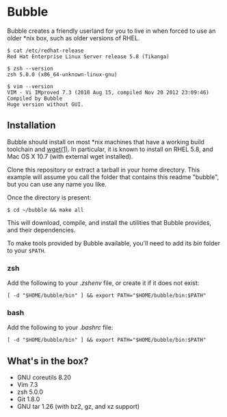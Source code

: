 Bubble
======

Bubble creates a friendly userland for you to live in when forced to use an
older *nix box, such as older versions of RHEL.

    $ cat /etc/redhat-release
    Red Hat Enterprise Linux Server release 5.8 (Tikanga)

    $ zsh --version
    zsh 5.0.0 (x86_64-unknown-linux-gnu)

    $ vim --version
    VIM - Vi IMproved 7.3 (2010 Aug 15, compiled Nov 20 2012 23:09:46)
    Compiled by Bubble
    Huge version without GUI.

Installation
------------

Bubble should install on most *nix machines that have a working build toolchain
and [wget(1)](http://www.gnu.org/software/wget/). In particular, it is known
to install on RHEL 5.8, and Mac OS X 10.7 (with external wget installed).

Clone this repository or extract a tarball in your home directory. This example
will assume you call the folder that contains this readme "bubble", but you can
use any name you like.

Once the directory is present:

    $ cd ~/bubble && make all

This will download, compile, and install the utilities that Bubble provides, and
their dependencies.

To make tools provided by Bubble available, you'll need to add its *bin* folder
to your `$PATH`.

### zsh

Add the following to your *.zshenv* file, or create it if it does not exist:

    [ -d "$HOME/bubble/bin" ] && export PATH="$HOME/bubble/bin:$PATH"

### bash

Add the following to your *.bashrc* file:

    [ -d "$HOME/bubble/bin" ] && export PATH="$HOME/bubble/bin:$PATH"

What's in the box?
------------------

- GNU coreutils 8.20
- Vim 7.3
- zsh 5.0.0
- Git 1.8.0
- GNU tar 1.26 (with bz2, gz, and xz support)
